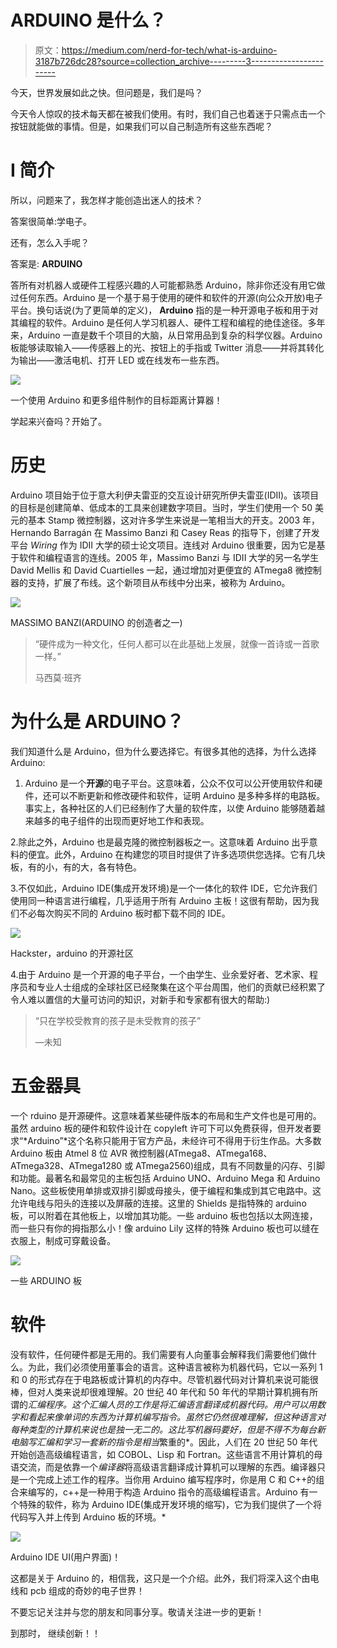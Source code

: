 # ARDUINO 是什么？

> 原文：<https://medium.com/nerd-for-tech/what-is-arduino-3187b726dc28?source=collection_archive---------3----------------------->

今天，世界发展如此之快。但问题是，我们是吗？

今天令人惊叹的技术每天都在被我们使用。有时，我们自己也着迷于只需点击一个按钮就能做的事情。但是，如果我们可以自己制造所有这些东西呢？

# I 简介

所以，问题来了，我怎样才能创造出迷人的技术？

答案很简单:学电子。

还有，怎么入手呢？

答案是: **ARDUINO**

答所有对机器人或硬件工程感兴趣的人可能都熟悉 Arduino，除非你还没有用它做过任何东西。Arduino 是一个基于易于使用的硬件和软件的开源(向公众开放)电子平台。换句话说(为了更简单的定义)， **Arduino** 指的是一种开源电子板和用于对其编程的软件。Arduino 是任何人学习机器人、硬件工程和编程的绝佳途径。多年来，Arduino 一直是数千个项目的大脑，从日常用品到复杂的科学仪器。Arduino 板能够读取输入——传感器上的光、按钮上的手指或 Twitter 消息——并将其转化为输出——激活电机、打开 LED 或在线发布一些东西。

![](img/83cc1e70491ebf1724d1963639cd6801.png)

一个使用 Arduino 和更多组件制作的目标距离计算器！

学起来兴奋吗？开始了。

# 历史

Arduino 项目始于位于意大利伊夫雷亚的交互设计研究所伊夫雷亚(IDII)。该项目的目标是创建简单、低成本的工具来创建数字项目。当时，学生们使用一个 50 美元的基本 Stamp 微控制器，这对许多学生来说是一笔相当大的开支。2003 年，Hernando Barragán 在 Massimo Banzi 和 Casey Reas 的指导下，创建了开发平台 *Wiring* 作为 IDII 大学的硕士论文项目。连线对 Arduino 很重要，因为它是基于软件和编程语言的连线。2005 年，Massimo Banzi 与 IDII 大学的另一名学生 David Mellis 和 David Cuartielles 一起，通过增加对更便宜的 ATmega8 微控制器的支持，扩展了布线。这个新项目从布线中分出来，被称为 Arduino。

![](img/074eb284cc49f8a6c451ad05758cd1e7.png)

MASSIMO BANZI(ARDUINO 的创造者之一)

> “硬件成为一种文化，任何人都可以在此基础上发展，就像一首诗或一首歌一样。”
> 
> 马西莫·班齐

# 为什么是 ARDUINO？

我们知道什么是 Arduino，但为什么要选择它。有很多其他的选择，为什么选择 Arduino:

1.  Arduino 是一个**开源**的电子平台。这意味着，公众不仅可以公开使用软件和硬件，还可以不断更新和修改硬件和软件，证明 Arduino 是多种多样的电路板。事实上，各种社区的人们已经制作了大量的软件库，以使 Arduino 能够随着越来越多的电子组件的出现而更好地工作和表现。

2.除此之外，Arduino 也是最克隆的微控制器板之一。这意味着 Arduino 出乎意料的便宜。此外，Arduino 在构建您的项目时提供了许多选项供您选择。它有几块板，有的小，有的大，各有特色。

3.不仅如此，Arduino IDE(集成开发环境)是一个一体化的软件 IDE，它允许我们使用同一种语言进行编程，几乎适用于所有 Arduino 主板！这很有帮助，因为我们不必每次购买不同的 Arduino 板时都下载不同的 IDE。

![](img/ce9004ae57360e9df8a5c78bef3ddb04.png)

Hackster，arduino 的开源社区

4.由于 Arduino 是一个开源的电子平台，一个由学生、业余爱好者、艺术家、程序员和专业人士组成的全球社区已经聚集在这个平台周围，他们的贡献已经积累了令人难以置信的大量可访问的知识，对新手和专家都有很大的帮助:)

> “只在学校受教育的孩子是未受教育的孩子”
> 
> —未知

# 五金器具

一个 rduino 是开源硬件。这意味着某些硬件版本的布局和生产文件也是可用的。虽然 arduino 板的硬件和软件设计在 copyleft 许可下可以免费获得，但开发者要求“*Arduino”*这个名称只能用于官方产品，未经许可不得用于衍生作品。大多数 Arduino 板由 Atmel 8 位 AVR 微控制器(ATmega8、ATmega168、ATmega328、ATmega1280 或 ATmega2560)组成，具有不同数量的闪存、引脚和功能。最著名和最常见的主板包括 Arduino UNO、Arduino Mega 和 Arduino Nano。这些板使用单排或双排引脚或母接头，便于编程和集成到其它电路中。这允许电线与阳头的连接以及屏蔽的连接。这里的 Shields 是指特殊的 arduino 板，可以附着在其他板上，以增加其功能。一些 arduino 板也包括以太网连接，而一些只有你的拇指那么小！像 arduino Lily 这样的特殊 Arduino 板也可以缝在衣服上，制成可穿戴设备。

![](img/4dcd4fc74d523242330afa21ceada8b1.png)

一些 ARDUINO 板

# 软件

没有软件，任何硬件都是无用的。我们需要有人向董事会解释我们需要他们做什么。为此，我们必须使用董事会的语言。这种语言被称为机器代码，它以一系列 1 和 0 的形式存在于电路板或计算机的内存中。尽管机器代码对计算机来说可能很棒，但对人类来说却很难理解。20 世纪 40 年代和 50 年代的早期计算机拥有所谓的*汇编程序。这个汇编人员的工作是将汇编语言翻译成机器代码。用户可以用数字和看起来像单词的东西为计算机编写指令。虽然它仍然很难理解，但这种语言对每种类型的计算机来说也是独一无二的。这比写机器码要好，但是不得不为每台新电脑写汇编和学习一套新的指令是相当*繁重的*。因此，人们在 20 世纪 50 年代开始创造高级编程语言，如 COBOL、Lisp 和 Fortran。这些语言不用计算机的母语交流，而是依靠一个*编译器*将高级语言翻译成计算机可以理解的东西。编译器只是一个完成上述工作的程序。当你用 Arduino 编写程序时，你是用 C 和 C++的组合来编写的，c++是一种用于构造 Arduino 指令的高级编程语言。Arduino 有一个特殊的软件，称为 Arduino IDE(集成开发环境的缩写)，它为我们提供了一个将代码写入并上传到 Arduino 板的环境。*

![](img/db1fd9a45355f13d27cd909d4ac6fa2a.png)

Arduino IDE UI(用户界面)！

这都是关于 Arduino 的，相信我，这只是一个介绍。此外，我们将深入这个由电线和 pcb 组成的奇妙的电子世界！

不要忘记关注并与您的朋友和同事分享。敬请关注进一步的更新！

到那时，
继续创新！！